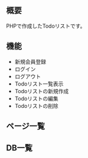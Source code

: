 ## 概要
PHPで作成したTodoリストです。

## 機能
- 新規会員登録
- ログイン
- ログアウト
- Todoリスト一覧表示
- Todoリストの新規作成
- Todoリストの編集
- Todoリストの削除

## ページ一覧


## DB一覧
